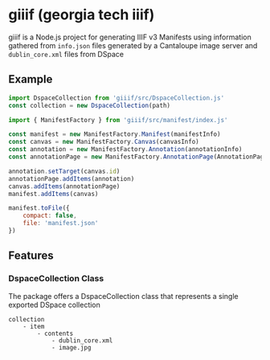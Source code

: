 # giiif (georgia tech iiif)
giiif is a Node.js project for generating IIIF v3 Manifests using information gathered from `info.json` files generated by a Cantaloupe image server and `dublin_core.xml` files from DSpace

## Example
```js
import DspaceCollection from 'giiif/src/DspaceCollection.js'
const collection = new DspaceCollection(path)

import { ManifestFactory } from 'giiif/src/manifest/index.js'

const manifest = new ManifestFactory.Manifest(manifestInfo)
const canvas = new ManifestFactory.Canvas(canvasInfo)
const annotation = new ManifestFactory.Annotation(annotationInfo)
const annotationPage = new ManifestFactory.AnnotationPage(AnnotationPageInfo)

annotation.setTarget(canvas.id)
annotationPage.addItems(annotation)
canvas.addItems(annotationPage)
manifest.addItems(canvas)

manifest.toFile({
    compact: false,
    file: 'manifest.json'
})
```

## Features
### DspaceCollection Class
The package offers a DspaceCollection class that represents a single exported DSpace collection
```
collection
    - item
        - contents
            - dublin_core.xml
            - image.jpg
```
